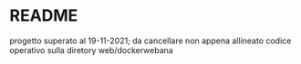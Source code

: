 # README #

progetto superato al 19-11-2021; da cancellare non appena allineato codice operativo sulla diretory web/dockerwebana

